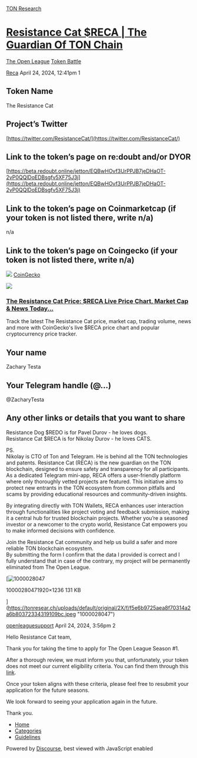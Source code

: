 [TON Research](/)

# [Resistance Cat $RECA | The Guardian Of TON Chain](/t/resistance-cat-reca-the-guardian-of-ton-chain/12911)

[The Open League](/c/the-open-league/token-leaderboard/57)  [Token Battle](/c/the-open-league/token-leaderboard/57) 

    

[Reca](https://tonresear.ch/u/Reca)   April 24, 2024, 12:41pm  1

## [](#token-name-1)Token Name

The Resistance Cat

## [](#projects-twitter-2)Project’s Twitter

[https://twitter.com/ResistanceCat/](https://twitter.com/ResistanceCat/)

## [](#link-to-the-tokens-page-on-redoubt-andor-dyor-3)Link to the token’s page on re:doubt and/or DYOR

[https://beta.redoubt.online/jetton/EQBwHOvf3UrPPJB7jeDHaOT-2vP0QQlDoEDBsgfv5XF75J3j](https://beta.redoubt.online/jetton/EQBwHOvf3UrPPJB7jeDHaOT-2vP0QQlDoEDBsgfv5XF75J3j)

## [](#link-to-the-tokens-page-on-coinmarketcap-if-your-token-is-not-listed-there-write-na-4)Link to the token’s page on Coinmarketcap (if your token is not listed there, write n/a)

n/a

## [](#link-to-the-tokens-page-on-coingecko-if-your-token-is-not-listed-there-write-na-5)Link to the token’s page on Coingecko (if your token is not listed there, write n/a)

![](https://tonresear.ch/uploads/default/original/2X/7/706994e282316de31b4d01706e000e1c6a5954e0.png) [CoinGecko](https://www.coingecko.com/en/coins/the-resistance-cat)

![](https://tonresear.ch/uploads/default/original/2X/c/c80a92d6394be4e7a9c2a32498ee5c325e0f8632.jpeg)

### [The Resistance Cat Price: $RECA Live Price Chart, Market Cap & News Today...](https://www.coingecko.com/en/coins/the-resistance-cat)

Track the latest The Resistance Cat price, market cap, trading volume, news and more with CoinGecko's live $RECA price chart and popular cryptocurrency price tracker.

## [](#your-name-6)Your name

Zachary Testa

## [](#your-telegram-handle-7)Your Telegram handle (@…)

@ZacharyTesta

## [](#any-other-links-or-details-that-you-want-to-share-8)Any other links or details that you want to share

Resistance Dog $REDO is for Pavel Durov - he loves dogs.  
Resistance Cat $RECA is for Nikolay Durov - he loves CATS.

PS.  
Nikolay is CTO of Ton and Telegram. He is behind all the TON technologies and patents. Resistance Cat (RECA) is the new guardian on the TON blockchain, designed to ensure safety and transparency for all participants. As a dedicated Telegram mini-app, RECA offers a user-friendly platform where only thoroughly vetted projects are featured. This initiative aims to protect new entrants in the TON ecosystem from common pitfalls and scams by providing educational resources and community-driven insights.

By integrating directly with TON Wallets, RECA enhances user interaction through functionalities like project voting and feedback submission, making it a central hub for trusted blockchain projects. Whether you’re a seasoned investor or a newcomer to the crypto world, Resistance Cat empowers you to make informed decisions with confidence.

Join the Resistance Cat community and help us build a safer and more reliable TON blockchain ecosystem.  
By submitting the form I confirm that the data I provided is correct and I fully understand that in case of the contrary, my project will be permanently eliminated from The Open League.  

[![1000028047](https://tonresear.ch/uploads/default/optimized/2X/f/f5e6b9725aea8f70314a2a6b80372334319109bc_2_690x444.jpeg)

10000280471920×1236 131 KB

](https://tonresear.ch/uploads/default/original/2X/f/f5e6b9725aea8f70314a2a6b80372334319109bc.jpeg "1000028047")

 

[openleaguesupport](https://tonresear.ch/u/openleaguesupport) April 24, 2024, 3:56pm  2

Hello Resistance Cat team,

Thank you for taking the time to apply for The Open League Season #1.

After a thorough review, we must inform you that, unfortunately, your token does not meet our current eligibility criteria. You can find them through this [link](https://tonresear.ch/t/about-the-memecoin-leaderboard-category/1276).

Once your token aligns with these criteria, please feel free to resubmit your application for the future seasons.

We look forward to seeing your application again in the future.

Thank you.

 

*   [Home](/)
*   [Categories](/categories)
*   [Guidelines](/guidelines)

Powered by [Discourse](https://www.discourse.org), best viewed with JavaScript enabled